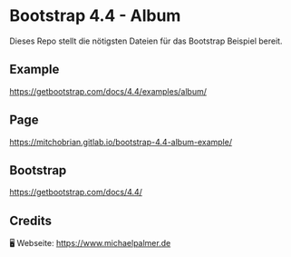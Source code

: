 # Bootstrap 4.4 - Album

Dieses Repo stellt die nötigsten Dateien für das Bootstrap Beispiel bereit.

## Example

https://getbootstrap.com/docs/4.4/examples/album/

## Page

https://mitchobrian.gitlab.io/bootstrap-4.4-album-example/

## Bootstrap

https://getbootstrap.com/docs/4.4/

## Credits

🖥️ Webseite: https://www.michaelpalmer.de
